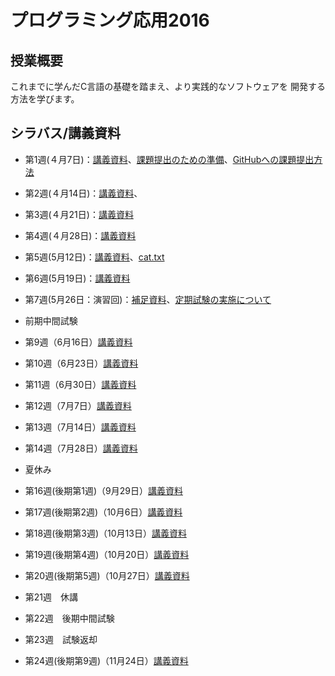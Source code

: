 # プログラミング応用2016

## 授業概要

これまでに学んだC言語の基礎を踏まえ、より実践的なソフトウェアを
開発する方法を学びます。

## シラバス/講義資料

* 第1週(４月7日)：[講義資料](https://www.dropbox.com/s/tt31ep29h483cas/lecture_week1.pdf?dl=0)、[課題提出のための準備](https://www.dropbox.com/s/l28umz7yue6r3uz/send_assignment.pdf?dl=0)、[GitHubへの課題提出方法](https://github.com/NIT-IBARAKI-Applied-Programming/syllabus/raw/master/week2/how2submit.txt)
* 第2週(４月14日)：[講義資料](https://github.com/NIT-IBARAKI-Applied-Programming/syllabus/raw/master/week2/lecture.pdf)、
* 第3週(４月21日)：[講義資料](https://github.com/NIT-IBARAKI-Applied-Programming/syllabus/raw/master/week3/lecture.pdf)
* 第4週(４月28日)：[講義資料](https://github.com/NIT-IBARAKI-Applied-Programming/syllabus/raw/master/week4/lecture.pdf)
* 第5週(5月12日)：[講義資料](https://github.com/NIT-IBARAKI-Applied-Programming/syllabus/raw/master/week5/lecture.pdf)、[cat.txt](https://github.com/NIT-IBARAKI-Applied-Programming/syllabus/raw/master/week5/cat.txt)
* 第6週(5月19日)：[講義資料](https://github.com/NIT-IBARAKI-Applied-Programming/syllabus/raw/master/week6/lecture.pdf)
* 第7週(5月26日：演習回)：[補足資料](https://github.com/NIT-IBARAKI-Applied-Programming/syllabus/raw/master/week7/lecture.pdf)、[定期試験の実施について](https://github.com/NIT-IBARAKI-Applied-Programming/syllabus/raw/master/week7/exam.pdf) 

* 前期中間試験

* 第9週（6月16日）[講義資料](https://github.com/NIT-IBARAKI-Applied-Programming/syllabus/raw/master/week9/lecture.pdf)
* 第10週（6月23日）[講義資料](https://github.com/NIT-IBARAKI-Applied-Programming/syllabus/raw/master/week10/lecture.pdf)
* 第11週（6月30日）[講義資料](https://github.com/NIT-IBARAKI-Applied-Programming/syllabus/raw/master/week11/lecture.pdf)
* 第12週（7月7日）[講義資料](https://github.com/NIT-IBARAKI-Applied-Programming/syllabus/raw/master/week12/lecture.pdf)
* 第13週（7月14日）[講義資料](https://github.com/NIT-IBARAKI-Applied-Programming/syllabus/raw/master/week13/lecture.pdf)
* 第14週（7月28日）[講義資料](https://github.com/NIT-IBARAKI-Applied-Programming/syllabus/raw/master/week14/lecture.pdf)

* 夏休み

* 第16週(後期第1週)（9月29日）[講義資料](https://github.com/NIT-IBARAKI-Applied-Programming/syllabus/raw/master/week16/lecture.pdf)
* 第17週(後期第2週)（10月6日）[講義資料](https://github.com/NIT-IBARAKI-Applied-Programming/syllabus/raw/master/week17/lecture.pdf)
* 第18週(後期第3週)（10月13日）[講義資料](https://github.com/NIT-IBARAKI-Applied-Programming/syllabus/raw/master/week18/lecture.pdf)
* 第19週(後期第4週)（10月20日）[講義資料](https://github.com/NIT-IBARAKI-Applied-Programming/syllabus/raw/master/week19/lecture.pdf)
* 第20週(後期第5週)（10月27日）[講義資料](https://github.com/NIT-IBARAKI-Applied-Programming/syllabus/raw/master/week20/lecture.pdf)
* 第21週　休講
* 第22週　後期中間試験
* 第23週　試験返却
* 第24週(後期第9週)（11月24日）[講義資料](https://github.com/NIT-IBARAKI-Applied-Programming/syllabus/raw/master/week24/lecture.pdf)

